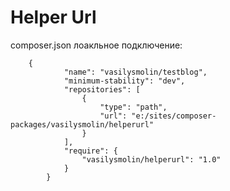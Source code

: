 # Helper Url 


composer.json лоакльное подключение: 

        {
                "name": "vasilysmolin/testblog",
                "minimum-stability": "dev",
                "repositories": [
                    {
                        "type": "path",
                        "url": "e:/sites/composer-packages/vasilysmolin/helperurl"
                    }
                ],
                "require": {
                    "vasilysmolin/helperurl": "1.0"
                }
            }

